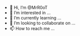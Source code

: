 - 👋 Hi, I’m @MrR0oT
- 👀 I’m interested in ...
- 🌱 I’m currently learning ...
- 💞️ I’m looking to collaborate on ...
- 📫 How to reach me ...

<!---
MrR0oT/MrR0oT is a ✨ special ✨ repository because its `README.md` (this file) appears on your GitHub profile.
You can click the Preview link to take a look at your changes.
--->
